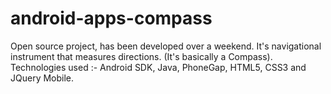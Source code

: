android-apps-compass
====================

Open source project, has been developed over a weekend. It's navigational instrument that measures directions. (It's basically a Compass). Technologies used :- Android SDK, Java, PhoneGap, HTML5, CSS3 and JQuery Mobile.
